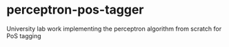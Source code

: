 # perceptron-pos-tagger
University lab work implementing the perceptron algorithm from scratch for PoS tagging
